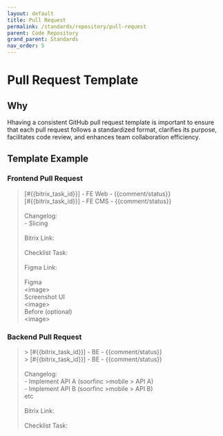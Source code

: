 ```yaml
---
layout: default
title: Pull Request
permalink: /standards/repository/pull-request
parent: Code Repository
grand_parent: Standards
nav_order: 5
---
```


# Pull Request Template

## Why

Hhaving a consistent GitHub pull request template is important to ensure that each pull request follows a standardized format, clarifies its purpose, facilitates code review, and enhances team collaboration efficiency.

## Template Example

### Frontend Pull Request

>  [#{{bitrix_task_id}}] - FE Web - {{comment/status}}  
[#{{bitrix_task_id}}] - FE CMS - {{comment/status}}  
\
Changelog:  
\- Slicing  
\
Bitrix Link:  
\
Checklist Task:  
\
Figma Link:  
\
Figma  
\<image>  
Screenshot UI  
\<image>  
Before (optional)  
\<image>  

### Backend Pull Request

> \> [#{{bitrix_task_id}}] - BE - {{comment/status}}  
\> [#{{bitrix_task_id}}] - BE - {{comment/status}}  
\
Changelog:  
\- Implement API A (soorfinc >mobile > API A)  
\- Implement API B (soorfinc >mobile > API B)  
etc  
\
Bitrix Link:  
\
Checklist Task:  
